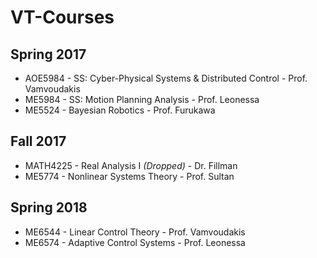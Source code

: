 # VT-Courses

## Spring 2017
* AOE5984 - SS: Cyber-Physical Systems & Distributed Control - Prof. Vamvoudakis
* ME5984 - SS: Motion Planning Analysis - Prof. Leonessa
* ME5524 - Bayesian Robotics - Prof. Furukawa

## Fall 2017
* MATH4225 - Real Analysis I _(Dropped)_ - Dr. Fillman 
* ME5774 - Nonlinear Systems Theory - Prof. Sultan

## Spring 2018
* ME6544 - Linear Control Theory - Prof. Vamvoudakis
* ME6574 - Adaptive Control Systems - Prof. Leonessa
